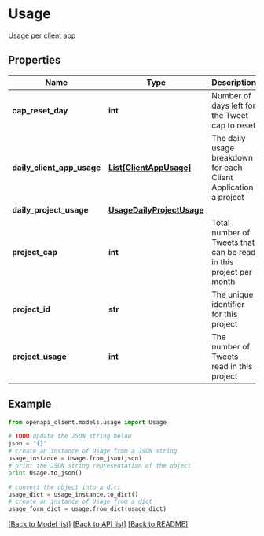 # Usage

Usage per client app

## Properties
Name | Type | Description | Notes
------------ | ------------- | ------------- | -------------
**cap_reset_day** | **int** | Number of days left for the Tweet cap to reset | [optional] 
**daily_client_app_usage** | [**List[ClientAppUsage]**](ClientAppUsage.md) | The daily usage breakdown for each Client Application a project | [optional] 
**daily_project_usage** | [**UsageDailyProjectUsage**](UsageDailyProjectUsage.md) |  | [optional] 
**project_cap** | **int** | Total number of Tweets that can be read in this project per month | [optional] 
**project_id** | **str** | The unique identifier for this project | [optional] 
**project_usage** | **int** | The number of Tweets read in this project | [optional] 

## Example

```python
from openapi_client.models.usage import Usage

# TODO update the JSON string below
json = "{}"
# create an instance of Usage from a JSON string
usage_instance = Usage.from_json(json)
# print the JSON string representation of the object
print Usage.to_json()

# convert the object into a dict
usage_dict = usage_instance.to_dict()
# create an instance of Usage from a dict
usage_form_dict = usage.from_dict(usage_dict)
```
[[Back to Model list]](../README.md#documentation-for-models) [[Back to API list]](../README.md#documentation-for-api-endpoints) [[Back to README]](../README.md)


